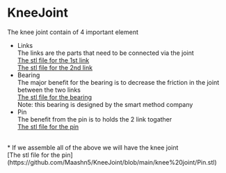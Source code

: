 # KneeJoint
The knee joint contain of 4 important element
* Links
<br/> The links are the parts that need to be connected via the joint
<br/> [The stl file for the 1st link](https://github.com/Maashn5/KneeJoint/blob/main/knee%20joint/first%20link.stl)
<br/> [The stl file for the 2nd link](https://github.com/Maashn5/KneeJoint/blob/main/knee%20joint/second%20link.stl)
* Bearing
<br/> The major benefit for the bearing is to decrease the friction in the joint between the two links
<br/> [The stl file for the bearing](https://github.com/Maashn5/KneeJoint/blob/main/knee%20joint/Bearing.stl)
<br/> Note: this bearing is designed by the smart method company
* Pin
<br/> The benefit from the pin is to holds the 2 link togather
<br/> [The stl file for the pin](https://github.com/Maashn5/KneeJoint/blob/main/knee%20joint/Pin.stl)
<br/>
* If we assemble all of the above we will have the knee joint 
<br/> [The stl file for the pin](https://github.com/Maashn5/KneeJoint/blob/main/knee%20joint/Pin.stl)
<br/>
